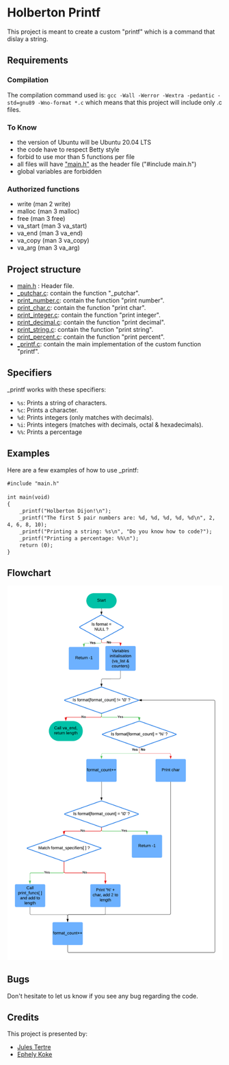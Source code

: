 # Holberton Printf

This project is meant to create a custom "printf" which is
a command that dislay a string.

## Requirements

### Compilation
The compilation command used is:
`gcc -Wall -Werror -Wextra -pedantic -std=gnu89 -Wno-format *.c`
which means that this project will include only .c files.

### To Know
- the version of Ubuntu will be Ubuntu 20.04 LTS
- the code have to respect Betty style
- forbid to use mor than 5 functions per file
- all files will have ["main.h"](./main.h) as the header file ("#include main.h")
- global variables are forbidden

### Authorized functions
- write (man 2 write)
- malloc (man 3 malloc)
- free (man 3 free)
- va_start (man 3 va_start)
- va_end (man 3 va_end)
- va_copy (man 3 va_copy)
- va_arg (man 3 va_arg)

## Project structure
- [main.h](./main.h) : Header file.
- [_putchar.c](./_putchar.c): contain the function "_putchar".
- [print_number.c](./print_number.c): contain the function "print number".
- [print_char.c](./print_char.c): contain the function "print char".
- [print_integer.c](./print_integer.c): contain the function "print integer".
- [print_decimal.c](./print_decimal.c): contain the function "print decimal".
- [print_string.c](./print_string.c): contain the function "print string".
- [print_percent.c](./print_percent.c): contain the function "print percent".
- [_printf.c](./_printf.c): contain the main implementation of the custom function "printf".


## Specifiers
_printf works with these specifiers:

+ `%s`: Prints a string of characters.
+ `%c`: Prints a character.
+ `%d`: Prints integers (only matches with decimals).
+ `%i`: Prints integers (matches with decimals, octal & hexadecimals).
+ `%%`: Prints a percentage

## Examples
Here are a few examples of how to use _printf:

```
#include "main.h"

int main(void)
{
    _printf("Holberton Dijon!\n");
    _printf("The first 5 pair numbers are: %d, %d, %d, %d, %d\n", 2, 4, 6, 8, 10);
    _printf("Printing a string: %s\n", "Do you know how to code?");
    _printf("Printing a percentage: %%\n");
    return (0);
}
```
## Flowchart
![Flowchart](image/flowchart.png)

## Bugs
Don't hesitate to let us know if you see any bug regarding the code.

## Credits
This project is presented by:
- [Jules Tertre](https://github.com/notsayy)
- [Ephely Koke](https://github.com/ephely)